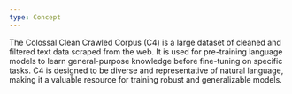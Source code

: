 ```yaml
---
type: Concept
---
```


The Colossal Clean Crawled Corpus (C4) is a large dataset of cleaned and filtered text data scraped from the web. It is used for pre-training language models to learn general-purpose knowledge before fine-tuning on specific tasks. C4 is designed to be diverse and representative of natural language, making it a valuable resource for training robust and generalizable models.